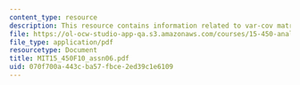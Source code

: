 ```yaml
---
content_type: resource
description: This resource contains information related to var-cov matrix.
file: https://ol-ocw-studio-app-qa.s3.amazonaws.com/courses/15-450-analytics-of-finance-fall-2010/070f700a443cba57fbce2ed39c1e6109_MIT15_450F10_assn06.pdf
file_type: application/pdf
resourcetype: Document
title: MIT15_450F10_assn06.pdf
uid: 070f700a-443c-ba57-fbce-2ed39c1e6109
---
```

